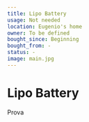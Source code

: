 ```yaml
---
title: Lipo Battery
usage: Not needed
location: Eugenio's home
owner: To be defined
bought_since: Beginning
bought_from: -
status: -
image: main.jpg
---
```


# Lipo Battery

Prova
